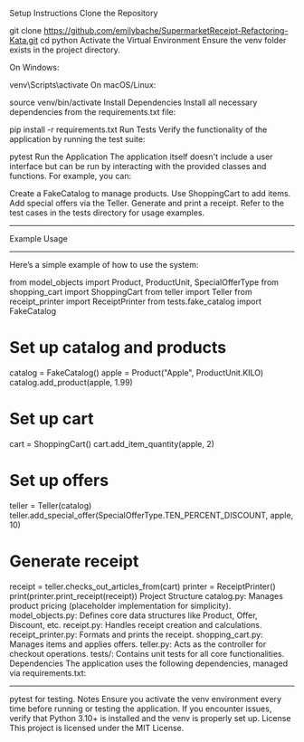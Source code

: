 Setup Instructions
Clone the Repository


git clone <https://github.com/emilybache/SupermarketReceipt-Refactoring-Kata.git>
cd python
Activate the Virtual Environment Ensure the venv folder exists in the project directory.

On Windows:


venv\Scripts\activate
On macOS/Linux:


source venv/bin/activate
Install Dependencies Install all necessary dependencies from the requirements.txt file:


pip install -r requirements.txt
Run Tests Verify the functionality of the application by running the test suite:


pytest
Run the Application The application itself doesn't include a user interface but can be run by interacting with the provided classes and functions. For example, you can:

Create a FakeCatalog to manage products.
Use ShoppingCart to add items.
Add special offers via the Teller.
Generate and print a receipt.
Refer to the test cases in the tests directory for usage examples.
____________________________________________________________________
Example Usage
____________________________________________________________________
Here’s a simple example of how to use the system:

from model_objects import Product, ProductUnit, SpecialOfferType
from shopping_cart import ShoppingCart
from teller import Teller
from receipt_printer import ReceiptPrinter
from tests.fake_catalog import FakeCatalog

# Set up catalog and products
catalog = FakeCatalog()
apple = Product("Apple", ProductUnit.KILO)
catalog.add_product(apple, 1.99)

# Set up cart
cart = ShoppingCart()
cart.add_item_quantity(apple, 2)

# Set up offers
teller = Teller(catalog)
teller.add_special_offer(SpecialOfferType.TEN_PERCENT_DISCOUNT, apple, 10)

# Generate receipt
receipt = teller.checks_out_articles_from(cart)
printer = ReceiptPrinter()
print(printer.print_receipt(receipt))
Project Structure
catalog.py: Manages product pricing (placeholder implementation for simplicity).
model_objects.py: Defines core data structures like Product, Offer, Discount, etc.
receipt.py: Handles receipt creation and calculations.
receipt_printer.py: Formats and prints the receipt.
shopping_cart.py: Manages items and applies offers.
teller.py: Acts as the controller for checkout operations.
tests/: Contains unit tests for all core functionalities.
Dependencies
The application uses the following dependencies, managed via requirements.txt:
____________________________________________________________________
pytest for testing.
Notes
Ensure you activate the venv environment every time before running or testing the application.
If you encounter issues, verify that Python 3.10+ is installed and the venv is properly set up.
License
This project is licensed under the MIT License.

